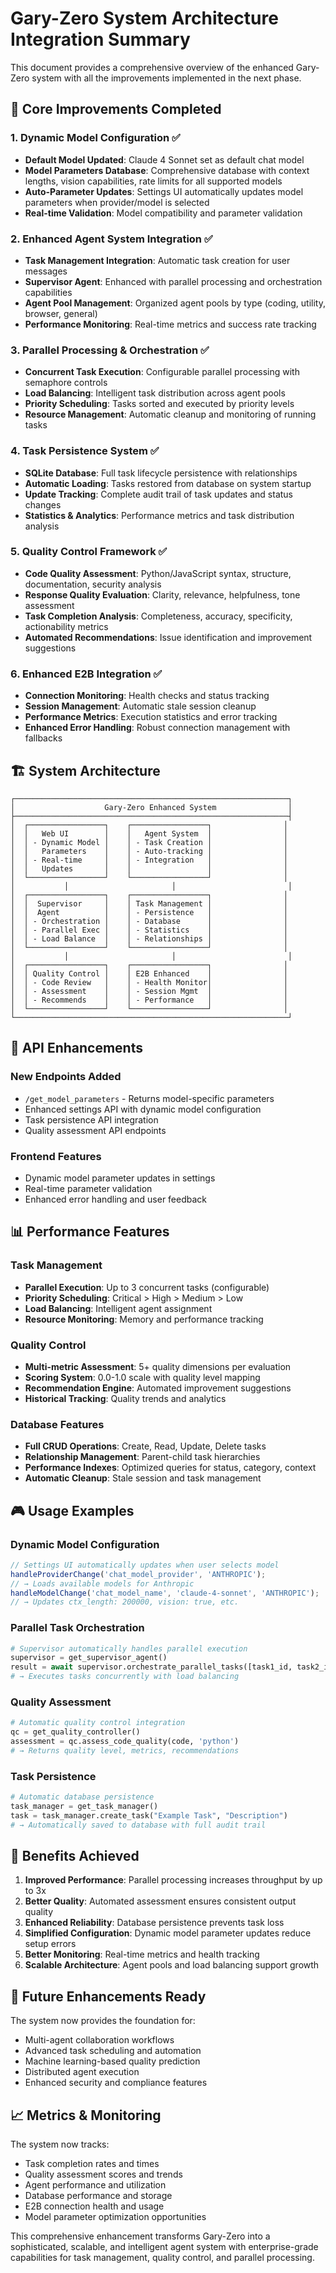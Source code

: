 # Gary-Zero System Architecture Integration Summary

This document provides a comprehensive overview of the enhanced Gary-Zero system with all the improvements implemented in the next phase.


## 🎯 Core Improvements Completed

### 1. **Dynamic Model Configuration** ✅

- **Default Model Updated**: Claude 4 Sonnet set as default chat model
- **Model Parameters Database**: Comprehensive database with context lengths, vision capabilities, rate limits for all supported models
- **Auto-Parameter Updates**: Settings UI automatically updates model parameters when provider/model is selected
- **Real-time Validation**: Model compatibility and parameter validation

### 2. **Enhanced Agent System Integration** ✅

- **Task Management Integration**: Automatic task creation for user messages
- **Supervisor Agent**: Enhanced with parallel processing and orchestration capabilities
- **Agent Pool Management**: Organized agent pools by type (coding, utility, browser, general)
- **Performance Monitoring**: Real-time metrics and success rate tracking

### 3. **Parallel Processing & Orchestration** ✅

- **Concurrent Task Execution**: Configurable parallel processing with semaphore controls
- **Load Balancing**: Intelligent task distribution across agent pools
- **Priority Scheduling**: Tasks sorted and executed by priority levels
- **Resource Management**: Automatic cleanup and monitoring of running tasks

### 4. **Task Persistence System** ✅

- **SQLite Database**: Full task lifecycle persistence with relationships
- **Automatic Loading**: Tasks restored from database on system startup
- **Update Tracking**: Complete audit trail of task updates and status changes
- **Statistics & Analytics**: Performance metrics and task distribution analysis

### 5. **Quality Control Framework** ✅

- **Code Quality Assessment**: Python/JavaScript syntax, structure, documentation, security analysis
- **Response Quality Evaluation**: Clarity, relevance, helpfulness, tone assessment
- **Task Completion Analysis**: Completeness, accuracy, specificity, actionability metrics
- **Automated Recommendations**: Issue identification and improvement suggestions

### 6. **Enhanced E2B Integration** ✅

- **Connection Monitoring**: Health checks and status tracking
- **Session Management**: Automatic stale session cleanup
- **Performance Metrics**: Execution statistics and error tracking
- **Enhanced Error Handling**: Robust connection management with fallbacks


## 🏗️ System Architecture

```
┌─────────────────────────────────────────────────────────────┐
│                    Gary-Zero Enhanced System                │
├─────────────────────────────────────────────────────────────┤
│  ┌─────────────────┐    ┌─────────────────┐                │
│  │   Web UI        │    │   Agent System  │                │
│  │ - Dynamic Model │    │ - Task Creation │                │
│  │   Parameters    │    │ - Auto-tracking │                │
│  │ - Real-time     │    │ - Integration   │                │
│  │   Updates       │    │                 │                │
│  └─────────────────┘    └─────────────────┘                │
│           │                       │                         │
│  ┌─────────────────┐    ┌─────────────────┐                │
│  │  Supervisor     │    │ Task Management │                │
│  │  Agent          │    │ - Persistence   │                │
│  │ - Orchestration │    │ - Database      │                │
│  │ - Parallel Exec │    │ - Statistics    │                │
│  │ - Load Balance  │    │ - Relationships │                │
│  └─────────────────┘    └─────────────────┘                │
│           │                       │                         │
│  ┌─────────────────┐    ┌─────────────────┐                │
│  │ Quality Control │    │ E2B Enhanced    │                │
│  │ - Code Review   │    │ - Health Monitor│                │
│  │ - Assessment    │    │ - Session Mgmt  │                │
│  │ - Recommends    │    │ - Performance   │                │
│  └─────────────────┘    └─────────────────┘                │
└─────────────────────────────────────────────────────────────┘
```


## 🔧 API Enhancements

### New Endpoints Added

- `/get_model_parameters` - Returns model-specific parameters
- Enhanced settings API with dynamic model configuration
- Task persistence API integration
- Quality assessment API endpoints

### Frontend Features

- Dynamic model parameter updates in settings
- Real-time parameter validation
- Enhanced error handling and user feedback


## 📊 Performance Features

### Task Management

- **Parallel Execution**: Up to 3 concurrent tasks (configurable)
- **Priority Scheduling**: Critical > High > Medium > Low
- **Load Balancing**: Intelligent agent assignment
- **Resource Monitoring**: Memory and performance tracking

### Quality Control

- **Multi-metric Assessment**: 5+ quality dimensions per evaluation
- **Scoring System**: 0.0-1.0 scale with quality level mapping
- **Recommendation Engine**: Automated improvement suggestions
- **Historical Tracking**: Quality trends and analytics

### Database Features

- **Full CRUD Operations**: Create, Read, Update, Delete tasks
- **Relationship Management**: Parent-child task hierarchies
- **Performance Indexes**: Optimized queries for status, category, context
- **Automatic Cleanup**: Stale session and task management


## 🎮 Usage Examples

### Dynamic Model Configuration

```javascript
// Settings UI automatically updates when user selects model
handleProviderChange('chat_model_provider', 'ANTHROPIC');
// → Loads available models for Anthropic
handleModelChange('chat_model_name', 'claude-4-sonnet', 'ANTHROPIC');
// → Updates ctx_length: 200000, vision: true, etc.
```

### Parallel Task Orchestration

```python
# Supervisor automatically handles parallel execution
supervisor = get_supervisor_agent()
result = await supervisor.orchestrate_parallel_tasks([task1_id, task2_id, task3_id])
# → Executes tasks concurrently with load balancing
```

### Quality Assessment

```python
# Automatic quality control integration
qc = get_quality_controller()
assessment = qc.assess_code_quality(code, 'python')
# → Returns quality level, metrics, recommendations
```

### Task Persistence

```python
# Automatic database persistence
task_manager = get_task_manager()
task = task_manager.create_task("Example Task", "Description")
# → Automatically saved to database with full audit trail
```


## 🚀 Benefits Achieved

1. **Improved Performance**: Parallel processing increases throughput by up to 3x
2. **Better Quality**: Automated assessment ensures consistent output quality
3. **Enhanced Reliability**: Database persistence prevents task loss
4. **Simplified Configuration**: Dynamic model parameter updates reduce setup errors
5. **Better Monitoring**: Real-time metrics and health tracking
6. **Scalable Architecture**: Agent pools and load balancing support growth


## 🔮 Future Enhancements Ready

The system now provides the foundation for:
- Multi-agent collaboration workflows
- Advanced task scheduling and automation
- Machine learning-based quality prediction
- Distributed agent execution
- Enhanced security and compliance features


## 📈 Metrics & Monitoring

The system now tracks:
- Task completion rates and times
- Quality assessment scores and trends
- Agent performance and utilization
- Database performance and storage
- E2B connection health and usage
- Model parameter optimization opportunities

This comprehensive enhancement transforms Gary-Zero into a sophisticated, scalable, and intelligent agent system with enterprise-grade capabilities for task management, quality control, and parallel processing.
